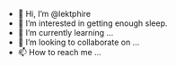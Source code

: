 - 👋 Hi, I’m @lektphire
- 👀 I’m interested in getting enough sleep.
- 🌱 I’m currently learning ...
- 💞️ I’m looking to collaborate on ...
- 📫 How to reach me ...

<!---
lektphire/lektphire is a ✨ special ✨ repository because its `README.md` (this file) appears on your GitHub profile.
You can click the Preview link to take a look at your changes.
--->
